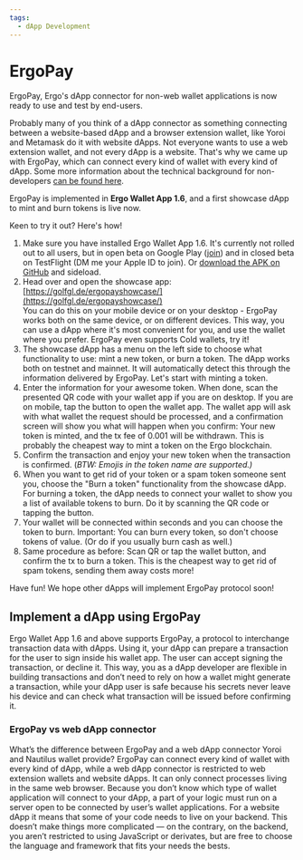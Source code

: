 ```yaml
---
tags:
  - dApp Development
---
```


# ErgoPay

ErgoPay, Ergo's dApp connector for non-web wallet applications is now ready to use and test by end-users.

Probably many of you think of a dApp connector as something connecting between a website-based dApp and a browser extension wallet, like Yoroi and Metamask do it with website dApps. Not everyone wants to use a web extension wallet, and not every dApp is a website. That's why we came up with ErgoPay, which can connect every kind of wallet with every kind of dApp. Some more information about the technical background for non-developers [can be found here](https://www.reddit.com/r/ergonauts/comments/sc9lbk/comment/hu9v6dk/?utm_source=share&utm_medium=web2x&context=3).

ErgoPay is implemented in **Ergo Wallet App 1.6**, and a first showcase dApp to mint and burn tokens is live now. 

Keen to try it out? Here's how!

1. Make sure you have installed Ergo Wallet App 1.6. It's currently not rolled out to all users, but in open beta on Google Play ([join](https://play.google.com/apps/testing/org.ergoplatform.android)) and in closed beta on TestFlight (DM me your Apple ID to join). Or [download the APK on GitHub](https://github.com/ergoplatform/ergo-wallet-app/releases) and sideload.
2. Head over and open the showcase app: [https://golfgl.de/ergopayshowcase/](https://golfgl.de/ergopayshowcase/)  
You can do this on your mobile device or on your desktop - ErgoPay works both on the same device, or on different devices. This way, you can use a dApp where it's most convenient for you, and use the wallet where you prefer. ErgoPay even supports Cold wallets,  try it!
1. The showcase dApp has a menu on the left side to choose what functionality to use: mint a new token, or burn a token. The dApp works both on testnet and mainnet. It will automatically detect this through the information delivered by ErgoPay. Let's start with minting a token.
2. Enter the information for your awesome token. When done, scan the presented QR code with your wallet app if you are on desktop. If you are on mobile, tap the button to open the wallet app. The wallet app will ask with what wallet the request should be processed, and a confirmation screen will show you what will happen when you confirm: Your new token is minted, and the tx fee of 0.001 will be withdrawn. This is probably the cheapest way to mint a token on the Ergo blockchain.
3. Confirm the transaction and enjoy your new token when the transaction is confirmed. (*BTW: Emojis in the token name are supported.)*
4. When you want to get rid of your token or a spam token someone sent you, choose the "Burn a token" functionality from the showcase dApp. For burning a token, the dApp needs to connect your wallet to show you a list of available tokens to burn. Do it by scanning the QR code or tapping the button.
5. Your wallet will be connected within seconds and you can choose the token to burn. Important: You can burn every token, so don't choose tokens of value. (Or do if you usually burn cash as well.)
6. Same procedure as before: Scan QR or tap the wallet button, and confirm the tx to burn a token. This is the cheapest way to get rid of spam tokens, sending them away costs more!

Have fun! We hope other dApps will implement ErgoPay protocol soon!

## Implement a dApp using ErgoPay

Ergo Wallet App 1.6 and above supports ErgoPay, a protocol to interchange transaction data with dApps. Using it, your dApp can prepare a transaction for the user to sign inside his wallet app. The user can accept signing the transaction, or decline it. This way, you as a dApp developer are flexible in building transactions and don’t need to rely on how a wallet might generate a transaction, while your dApp user is safe because his secrets never leave his device and can check what transaction will be issued before confirming it.

### ErgoPay vs web dApp connector

What’s the difference between ErgoPay and a web dApp connector Yoroi and Nautilus wallet provide? ErgoPay can connect every kind of wallet with every kind of dApp, while a web dApp connector is restricted to web extension wallets and website dApps. It can only connect processes living in the same web browser.
Because you don’t know which type of wallet application will connect to your dApp, a part of your logic must run on a server open to be connected by user’s wallet applications. For a website dApp it means that some of your code needs to live on your backend. This doesn’t make things more complicated — on the contrary, on the backend, you aren’t restricted to using JavaScript or derivates, but are free to choose the language and framework that fits your needs the bests.

